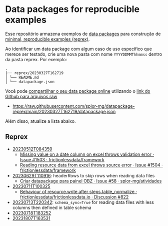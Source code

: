# Data packages for reproducible examples

Esse repositório armazena exemplos de [data packages](https://specs.frictionlessdata.io/) para construção de [minimal, reproducible examples (reprex)](https://stackoverflow.com/help/minimal-reproducible-example).

Ao identificar um data package com algum caso de uso específico que merece ser testado, crie uma nova pasta com nome `YYYYDDMMThhmmss` dentro da pasta reprex. Por exemplo:

```
.
├── reprex/20230327T162719
│ └── README.md
│ └── datapackage.json
```

Você pode [compartilhar o seu data package online](https://frictionlessdata.io/blog/2016/08/29/publish-online/) utilizando o [link do Github para arquivos raw](https://docs.github.com/en/repositories/working-with-files/using-files/viewing-a-file#viewing-or-copying-the-raw-file-content)

- <https://raw.githubusercontent.com/splor-mg/datapackage-reprex/main/20230327T162719/datapackage.json>

Além disso, atualize a lista abaixo.

## Reprex

- [20230512T084359](reprex/20230512T084359)
  - [Missing value on a date column on excel throws validation error · Issue #1503 · frictionlessdata/framework](https://github.com/frictionlessdata/framework/issues/1503)
  - [Reading resource data from excel throws source error · Issue #1504 · frictionlessdata/framework](https://github.com/frictionlessdata/framework/issues/1504)
- [20230629T110916](reprex/20230629T110916): headerRows to skip rows when reading data files
  - [Criar datapackage para painel OBZ · Issue #58 · splor-mg/atividades](https://github.com/splor-mg/atividades/issues/58#issuecomment-1640308565)
- [20230711T100325](reprex/20230711T100325)
  - [Behaviour of resource.write after steps.table\_normalize · frictionlessdata/frictionlessdata.io · Discussion #822](https://github.com/frictionlessdata/frictionlessdata.io/discussions/822)
- [20230713T220342](reprex/20230713T220342): `schema_sync=True` for reading data files with less columns then defined in table schema
- [20230718T183252](reprex/20230718T183252)
- [20231807T163531](reprex/20231807T163531)
